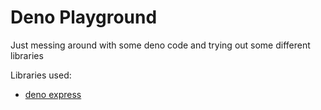 # Deno Playground

Just messing around with some deno code and trying out some different libraries

Libraries used:
- [deno express](https://github.com/NMathar/deno-express)
